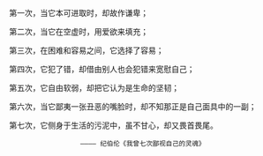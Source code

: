 第一次，当它本可进取时，却故作谦卑；

第二次，当它在空虚时，用爱欲来填充；

第三次，在困难和容易之间，它选择了容易；

第四次，它犯了错，却借由别人也会犯错来宽慰自己；

第五次，它自由软弱，却把它认为是生命的坚韧；

第六次，当它鄙夷一张丑恶的嘴脸时，却不知那正是自己面具中的一副；

第七次，它侧身于生活的污泥中，虽不甘心，却又畏首畏尾。

                      ———— 纪伯伦《我曾七次鄙视自己的灵魂》
